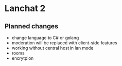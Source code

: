 # Lanchat 2

## Planned changes
* change language to C# or golang
* moderation will be replaced with client-side features
* working without central host in lan mode
* rooms
* encrytpion